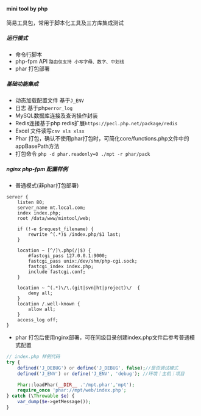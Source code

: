 #### mini tool by php

简易工具包，常用于脚本化工具及三方库集成测试

##### 运行模式

- 命令行脚本
- php-fpm API `路由仅支持 小写字母、数字、中划线`
- phar 打包部署

##### 基础功能集成

- 动态加载配置文件 基于`J_ENV`
- 日志 基于php`error_log`
- MySQL数据库连接及查询操作封装
- Redis连接基于php redis扩展`https://pecl.php.net/package/redis`
- Excel 文件读写`csv xls xlsx`
- Phar 打包，确认不使用phar打包时，可简化core/functions.php文件中的appBasePath方法
- 打包命令 `php -d phar.readonly=0 ./mpt -r phar/pack`

##### nginx php-fpm 配置样例

- 普通模式(非phar打包部署)

```
server {
    listen 80;
    server_name mt.local.com;
    index index.php;
    root /data/www/mintool/web;

    if (!-e $request_filename) {
        rewrite ^(.*)$ /index.php/$1 last;
    }

    location ~ [^/]\.php(/|$) {
        #fastcgi_pass 127.0.0.1:9000;
        fastcgi_pass unix:/dev/shm/php-cgi.sock;
        fastcgi_index index.php;
        include fastcgi.conf;
    }

    location ~ ^(.*)\/\.(git|svn|ht|project)\/  {
        deny all;
    }
    location /.well-known {
        allow all;
    }
    access_log off;
}
```

- phar 打包后使用nginx部署，可在同级目录创建index.php文件后参考普通模式配置

```php
// index.php 样例代码
try {
    defined('J_DEBUG') or define('J_DEBUG', false);//是否调试模式
    defined('J_ENV') or define('J_ENV', 'debug'); //环境｜主机｜项目

    Phar::loadPhar(__DIR__ .'/mpt.phar','mpt');
    require_once 'phar://mpt/web/index.php';
} catch (\Throwable $e) {
    var_dump($e->getMessage());
}
```